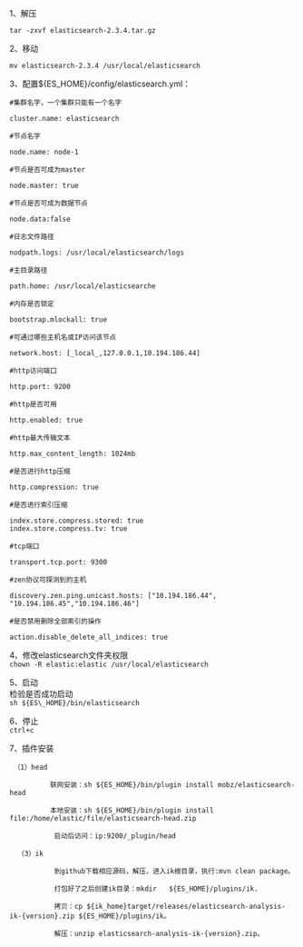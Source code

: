1、解压

`tar -zxvf elasticsearch-2.3.4.tar.gz`

2、移动

`mv elasticsearch-2.3.4 /usr/local/elasticsearch`

3、配置${ES\_HOME}/config/elasticsearch.yml：

```
#集群名字，一个集群只能有一个名字

cluster.name: elasticsearch

#节点名字

node.name: node-1

#节点是否可成为master

node.master: true

#节点是否可成为数据节点

node.data:false

#日志文件路径

nodpath.logs: /usr/local/elasticsearch/logs

#主目录路径

path.home: /usr/local/elasticsearche

#内存是否锁定

bootstrap.mlockall: true

#可通过哪些主机名或IP访问该节点

network.host: [_local_,127.0.0.1,10.194.186.44]

#http访问端口

http.port: 9200

#http是否可用

http.enabled: true

#http最大传输文本

http.max_content_length: 1024mb

#是否进行http压缩

http.compression: true

#是否进行索引压缩

index.store.compress.stored: true
index.store.compress.tv: true

#tcp端口

transport.tcp.port: 9300

#zen协议可探测到的主机

discovery.zen.ping.unicast.hosts: ["10.194.186.44", "10.194.186.45","10.194.186.46"]

#是否禁用删除全部索引的操作

action.disable_delete_all_indices: true
```
4、修改elasticsearch文件夹权限  
 `chown -R elastic:elastic /usr/local/elasticsearch`  
 
5、启动  
检验是否成功启动  
`sh ${ES\_HOME}/bin/elasticsearch`

6、停止  
`ctrl+c`

7、插件安装

```
 （1）head

          联网安装：sh ${ES_HOME}/bin/plugin install mobz/elasticsearch-head

          本地安装：sh ${ES_HOME}/bin/plugin install file:/home/elastic/file/elasticsearch-head.zip

           启动后访问：ip:9200/_plugin/head

  （3）ik

           到github下载相应源码，解压，进入ik根目录，执行:mvn clean package。

           打包好了之后创建ik目录：mkdir   ${ES_HOME}/plugins/ik.

           拷贝：cp ${ik_home}target/releases/elasticsearch-analysis-ik-{version}.zip ${ES_HOME}/plugins/ik。

           解压：unzip elasticsearch-analysis-ik-{version}.zip。
```




